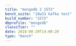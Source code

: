 ```yaml
---
title: "mongodb 2 1572"
bench_suite: "18w33 kafka test"
build_number: "1572"
dbprofile: "mongodb"
classifier: ""
date: 2018-08-20T14:08:20
type: "bench"
---
```

